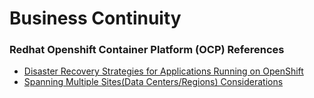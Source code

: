 # Business Continuity

### Redhat Openshift Container Platform (OCP) References

- [Disaster Recovery Strategies for Applications Running on OpenShift](https://cloud.redhat.com/blog/disaster-recovery-strategies-for-applications-running-on-openshift)
- [Spanning Multiple Sites(Data Centers/Regions) Considerations](https://access.redhat.com/articles/3220991)